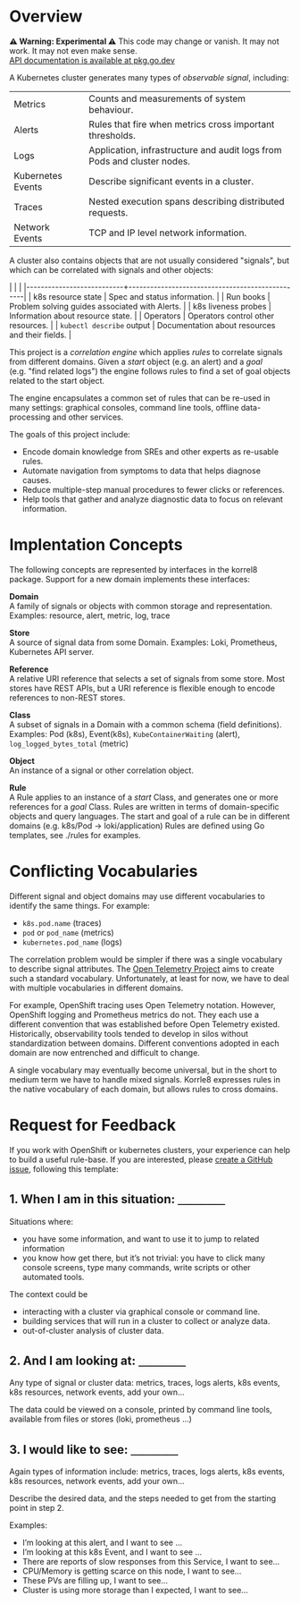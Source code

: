 # Overview

**⚠ Warning: Experimental ⚠** This code may change or vanish. It may not work. It may not even make sense.\
[API documentation is available at pkg.go.dev](https://pkg.go.dev/github.com/korrel8/korrel8/pkg/korrel8)


A Kubernetes cluster generates many types of *observable signal*, including:

|                   |                                                                         |
|-------------------|-------------------------------------------------------------------------|
| Metrics           | Counts and measurements of system behaviour.                            |
| Alerts            | Rules that fire when metrics cross important thresholds.                |
| Logs              | Application, infrastructure and audit logs from Pods and cluster nodes. |
| Kubernetes Events | Describe significant events in a cluster.                               |
| Traces            | Nested execution spans describing distributed requests.                 |
| Network Events    | TCP and IP level network information.                                   |

A cluster also contains objects that are not usually considered "signals", but which can be correlated with signals and other objects:

|                           |                                                 |
|---------------------------+-------------------------------------------------|
| k8s resource state        | Spec and status information.                    |
| Run books                 | Problem solving guides associated with Alerts.  |
| k8s liveness probes       | Information about resource state.               |
| Operators                 | Operators control other resources.              |
| `kubectl describe` output | Documentation about resources and their fields. |

This project is a *correlation engine* which applies *rules* to correlate signals from different domains.
Given a *start* object (e.g. an alert) and a *goal* (e.g. "find related logs") the engine follows rules to find a set of goal objects related to the start object.

The engine encapsulates a common set of rules that can be re-used in many settings: graphical consoles, command line tools, offline data-processing and other services.

The goals of this project include:

- Encode domain knowledge from SREs and other experts as re-usable rules.
- Automate navigation from symptoms to data that helps diagnose causes.
- Reduce multiple-step manual procedures to fewer clicks or references.
- Help tools that gather and analyze diagnostic data to focus on relevant information.

# Implentation Concepts

The following concepts are represented by interfaces in the korrel8 package. Support for a new domain implements these interfaces:

**Domain** \
A family of signals or objects with common storage and representation.
Examples: resource, alert, metric, log, trace

**Store** \
A source of signal data from some Domain.
Examples: Loki, Prometheus, Kubernetes API server.

**Reference**  \
A relative URI reference that selects a set of signals from some store.
Most stores have REST APIs, but a URI reference is flexible enough to encode references to non-REST stores.

**Class**  \
A subset of signals in a Domain with a common schema (field definitions).
Examples: Pod (k8s), Event(k8s), `KubeContainerWaiting` (alert), `log_logged_bytes_total` (metric)

**Object** \
An instance of a signal or other correlation object.

**Rule**  \
A Rule applies to an instance of a *start* Class, and generates one or more references for a *goal* Class.
Rules are written in terms of domain-specific objects and query languages.
The start and goal of a rule can be in different domains (e.g. k8s/Pod → loki/application)
Rules are defined using Go templates, see ./rules for examples.

# Conflicting Vocabularies

Different signal and object domains may use different vocabularies to identify the same things.
For example:

- `k8s.pod.name` (traces)
- `pod` or `pod_name` (metrics)
- `kubernetes.pod_name` (logs)

The correlation problem would be simpler if there was a single vocabulary to describe signal attributes.
The [Open Telemetry Project](https://opentelemetry.io/) aims to create such a standard vocabulary.
Unfortunately, at least for now, we have to deal with multiple vocabularies in different domains.

For example, OpenShift tracing uses Open Telemetry notation. However, OpenShift logging and Prometheus metrics do not.
They each use a different convention that was established before Open Telemetry existed.
Historically, observability tools tended to develop in silos without standardization between domains.
Different conventions adopted in each domain are now entrenched and difficult to change.

A single vocabulary may eventually become universal, but in the short to medium term we have to handle mixed signals.
Korrle8 expresses rules in the native vocabulary of each domain, but allows rules to cross domains.

# Request for Feedback

If you work with OpenShift or kubernetes clusters, your experience can help to build a useful rule-base.
If you are interested, please [create a GitHub issue](https://github.com/korrel8/korrel8/issues/new), following this template:

## 1. When I am in this situation: ＿＿＿＿

Situations where:
- you have some information, and want to use it to jump to related information
- you know how get there, but it’s not trivial: you have to click many console screens, type many commands, write scripts or other automated tools.

The context could be
- interacting with a cluster via graphical console or command line.
- building services that will run in a cluster to collect or analyze data.
- out-of-cluster analysis of cluster data.

## 2. And I am looking at: ＿＿＿＿

Any type of signal or cluster data: metrics, traces, logs alerts, k8s events, k8s resources, network events, add your own…

The data could be viewed on a console, printed by command line tools, available from files or stores (loki, prometheus …)

## 3. I would like to see: ＿＿＿＿

Again types of information include: metrics, traces, logs alerts, k8s events, k8s resources, network events, add your own…

Describe the desired data, and the steps needed to get from the starting point in step 2.

Examples:
- I’m looking at this alert, and I want to see …
- I’m looking at this k8s Event, and I want to see …
- There are reports of slow responses from this Service, I want to see…
- CPU/Memory is getting scarce on this node, I want to see…
- These PVs are filling up, I want to see…
- Cluster is using more storage than I expected, I want to see…

